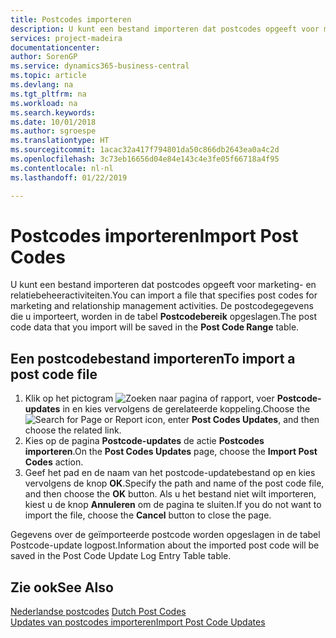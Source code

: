 ```yaml
---
title: Postcodes importeren
description: U kunt een bestand importeren dat postcodes opgeeft voor marketing- en relatiebeheeractiviteiten. De postcodegegevens die u importeert, worden in de tabel Postcodebereik opgeslagen.
services: project-madeira
documentationcenter: 
author: SorenGP
ms.service: dynamics365-business-central
ms.topic: article
ms.devlang: na
ms.tgt_pltfrm: na
ms.workload: na
ms.search.keywords: 
ms.date: 10/01/2018
ms.author: sgroespe
ms.translationtype: HT
ms.sourcegitcommit: 1acac32a417f794801da50c866db2643ea0a4c2d
ms.openlocfilehash: 3c73eb16656d04e84e143c4e3fe05f66718a4f95
ms.contentlocale: nl-nl
ms.lasthandoff: 01/22/2019

---
```

# <a name="import-post-codes"></a><span data-ttu-id="2efe8-104">Postcodes importeren</span><span class="sxs-lookup"><span data-stu-id="2efe8-104">Import Post Codes</span></span>
<span data-ttu-id="2efe8-105">U kunt een bestand importeren dat postcodes opgeeft voor marketing- en relatiebeheeractiviteiten.</span><span class="sxs-lookup"><span data-stu-id="2efe8-105">You can import a file that specifies post codes for marketing and relationship management activities.</span></span> <span data-ttu-id="2efe8-106">De postcodegegevens die u importeert, worden in de tabel **Postcodebereik** opgeslagen.</span><span class="sxs-lookup"><span data-stu-id="2efe8-106">The post code data that you import will be saved in the **Post Code Range** table.</span></span>  

## <a name="to-import-a-post-code-file"></a><span data-ttu-id="2efe8-107">Een postcodebestand importeren</span><span class="sxs-lookup"><span data-stu-id="2efe8-107">To import a post code file</span></span>  

1.  <span data-ttu-id="2efe8-108">Klik op het pictogram ![Zoeken naar pagina of rapport](../../media/ui-search/search_small.png "pictogram Zoeken naar pagina of rapport"), voer **Postcode-updates** in en kies vervolgens de gerelateerde koppeling.</span><span class="sxs-lookup"><span data-stu-id="2efe8-108">Choose the ![Search for Page or Report](../../media/ui-search/search_small.png "Search for Page or Report icon") icon, enter **Post Codes Updates**, and then choose the related link.</span></span>  
2.  <span data-ttu-id="2efe8-109">Kies op de pagina **Postcode-updates** de actie **Postcodes importeren**.</span><span class="sxs-lookup"><span data-stu-id="2efe8-109">On the **Post Codes Updates** page, choose the **Import Post Codes** action.</span></span>  
3.  <span data-ttu-id="2efe8-110">Geef het pad en de naam van het postcode-updatebestand op en kies vervolgens de knop **OK**.</span><span class="sxs-lookup"><span data-stu-id="2efe8-110">Specify the path and name of the post code file, and then choose the **OK** button.</span></span> <span data-ttu-id="2efe8-111">Als u het bestand niet wilt importeren, kiest u de knop **Annuleren** om de pagina te sluiten.</span><span class="sxs-lookup"><span data-stu-id="2efe8-111">If you do not want to import the file, choose the **Cancel** button to close the page.</span></span>  

<span data-ttu-id="2efe8-112">Gegevens over de geïmporteerde postcode worden opgeslagen in de tabel Postcode-update logpost.</span><span class="sxs-lookup"><span data-stu-id="2efe8-112">Information about the imported post code will be saved in the Post Code Update Log Entry Table table.</span></span>  

## <a name="see-also"></a><span data-ttu-id="2efe8-113">Zie ook</span><span class="sxs-lookup"><span data-stu-id="2efe8-113">See Also</span></span>  
 <span data-ttu-id="2efe8-114">[Nederlandse postcodes](dutch-post-codes.md) </span><span class="sxs-lookup"><span data-stu-id="2efe8-114">[Dutch Post Codes](dutch-post-codes.md) </span></span>  
 [<span data-ttu-id="2efe8-115">Updates van postcodes importeren</span><span class="sxs-lookup"><span data-stu-id="2efe8-115">Import Post Code Updates</span></span>](how-to-import-post-code-updates.md)

